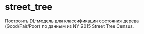 # street_tree
Построить DL-модель для классификации состояния дерева (Good/Fair/Poor) по данным из NY 2015 Street Tree Census.
